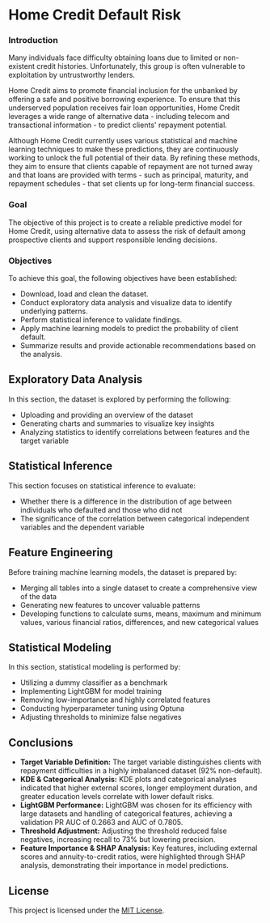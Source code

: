 # Home Credit Default Risk

### Introduction

Many individuals face difficulty obtaining loans due to limited or non-existent credit histories. Unfortunately, this group is often vulnerable to exploitation by untrustworthy lenders.

Home Credit aims to promote financial inclusion for the unbanked by offering a safe and positive borrowing experience. To ensure that this underserved population receives fair loan opportunities, Home Credit leverages a wide range of alternative data - including telecom and transactional information - to predict clients' repayment potential.

Although Home Credit currently uses various statistical and machine learning techniques to make these predictions, they are continuously working to unlock the full potential of their data. By refining these methods, they aim to ensure that clients capable of repayment are not turned away and that loans are provided with terms - such as principal, maturity, and repayment schedules - that set clients up for long-term financial success.

### Goal

The objective of this project is to create a reliable predictive model for Home Credit, using alternative data to assess the risk of default among prospective clients and support responsible lending decisions.

### Objectives

To achieve this goal, the following objectives have been established:

- Download, load and clean the dataset.
- Conduct exploratory data analysis and visualize data to identify underlying patterns.
- Perform statistical inference to validate findings.
- Apply machine learning models to predict the probability of client default.
- Summarize results and provide actionable recommendations based on the analysis.

## Exploratory Data Analysis

In this section, the dataset is explored by performing the following:

- Uploading and providing an overview of the dataset
- Generating charts and summaries to visualize key insights
- Analyzing statistics to identify correlations between features and the target variable

## Statistical Inference

This section focuses on statistical inference to evaluate:

- Whether there is a difference in the distribution of age between individuals who defaulted and those who did not
- The significance of the correlation between categorical independent variables and the dependent variable

## Feature Engineering 

Before training machine learning models, the dataset is prepared by:

- Merging all tables into a single dataset to create a comprehensive view of the data
- Generating new features to uncover valuable patterns
- Developing functions to calculate sums, means, maximum and minimum values, various financial ratios, differences, and new categorical values

## Statistical Modeling

In this section, statistical modeling is performed by:

- Utilizing a dummy classifier as a benchmark
- Implementing LightGBM for model training
- Removing low-importance and highly correlated features
- Conducting hyperparameter tuning using Optuna
- Adjusting thresholds to minimize false negatives

## Conclusions

- **Target Variable Definition:** The target variable distinguishes clients with repayment difficulties in a highly imbalanced dataset (92% non-default).
- **KDE & Categorical Analysis:** KDE plots and categorical analyses indicated that higher external scores, longer employment duration, and greater education levels correlate with lower default risks.
- **LightGBM Performance:** LightGBM was chosen for its efficiency with large datasets and handling of categorical features, achieving a validation PR AUC of 0.2663 and AUC of 0.7805.
- **Threshold Adjustment:** Adjusting the threshold reduced false negatives, increasing recall to 73% but lowering precision.
- **Feature Importance & SHAP Analysis:** Key features, including external scores and annuity-to-credit ratios, were highlighted through SHAP analysis, demonstrating their importance in model predictions.

## License

This project is licensed under the [MIT License](LICENSE).

